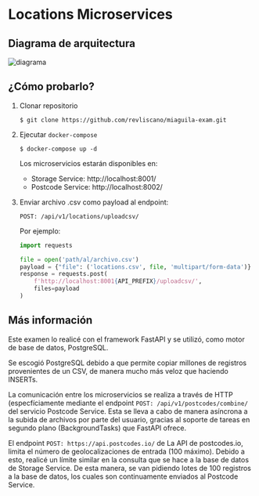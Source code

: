 # Locations Microservices
## Diagrama de arquitectura

![diagrama](https://i.ibb.co/DR5CRNy/diagrama.png)

## ¿Cómo probarlo?

1. Clonar repositorio

    `$ git clone https://github.com/revliscano/miaguila-exam.git`

2. Ejecutar `docker-compose`

    `$ docker-compose up -d`

    Los microservicios estarán disponibles en:
    - Storage Service: http://localhost:8001/
    - Postcode Service: http://localhost:8002/

3. Enviar archivo .csv como payload al endpoint:
    
    `POST: /api/v1/locations/uploadcsv/`
    
    Por ejemplo:
   
    ```python
    import requests
    
    file = open('path/al/archivo.csv')
    payload = {"file": ('locations.csv', file, 'multipart/form-data')}
    response = requests.post(
        f'http://localhost:8001{API_PREFIX}/uploadcsv/',
        files=payload
    )
    ```

## Más información

Este examen lo realicé con el framework FastAPI y se utilizó, como motor de base de datos, PostgreSQL. 

Se escogió PostgreSQL debido a que permite copiar millones de registros provenientes de un CSV, de manera mucho más veloz que haciendo INSERTs.

La comunicación entre los microservicios se realiza a través de HTTP (especfíciamente mediante el endpoint `POST: /api/v1/postcodes/combine/` del servicio Postcode Service. Esta se lleva a cabo de manera asíncrona a la subida de archivos por parte del usuario, gracias al soporte de tareas en segundo plano (BackgroundTasks) que FastAPI ofrece.

El endpoint `POST: https://api.postcodes.io/` de La API de postcodes.io, limita el número de geolocalizaciones de entrada (100 máximo). Debido a esto, realicé un límite similar en la consulta que se hace a la base de datos de Storage Service. De esta manera, se van pidiendo lotes de 100 registros a la base de datos, los cuales son continuamente enviados al Postcode Service.
